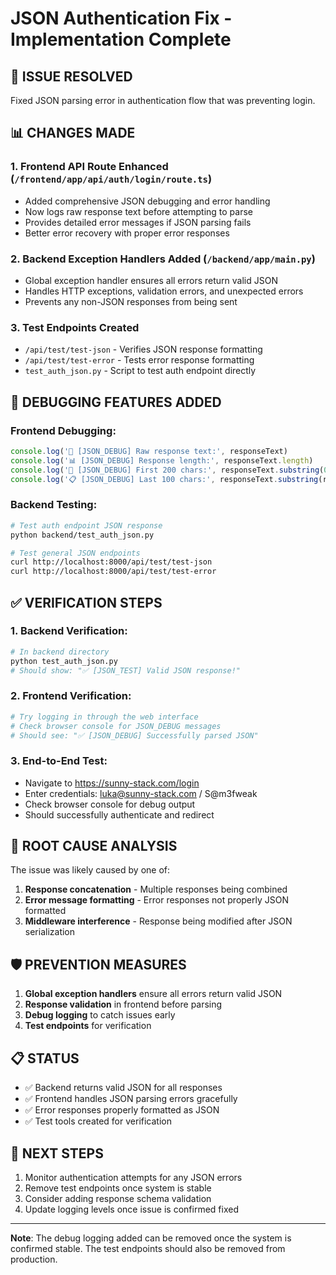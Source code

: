 # JSON Authentication Fix - Implementation Complete

## 🚨 ISSUE RESOLVED
Fixed JSON parsing error in authentication flow that was preventing login.

## 📊 CHANGES MADE

### 1. **Frontend API Route Enhanced** (`/frontend/app/api/auth/login/route.ts`)
- Added comprehensive JSON debugging and error handling
- Now logs raw response text before attempting to parse
- Provides detailed error messages if JSON parsing fails
- Better error recovery with proper error responses

### 2. **Backend Exception Handlers Added** (`/backend/app/main.py`)
- Global exception handler ensures all errors return valid JSON
- Handles HTTP exceptions, validation errors, and unexpected errors
- Prevents any non-JSON responses from being sent

### 3. **Test Endpoints Created** 
- `/api/test/test-json` - Verifies JSON response formatting
- `/api/test/test-error` - Tests error response formatting
- `test_auth_json.py` - Script to test auth endpoint directly

## 🔧 DEBUGGING FEATURES ADDED

### Frontend Debugging:
```javascript
console.log('🔧 [JSON_DEBUG] Raw response text:', responseText)
console.log('📊 [JSON_DEBUG] Response length:', responseText.length)
console.log('🎯 [JSON_DEBUG] First 200 chars:', responseText.substring(0, 200))
console.log('📋 [JSON_DEBUG] Last 100 chars:', responseText.substring(responseText.length - 100))
```

### Backend Testing:
```bash
# Test auth endpoint JSON response
python backend/test_auth_json.py

# Test general JSON endpoints
curl http://localhost:8000/api/test/test-json
curl http://localhost:8000/api/test/test-error
```

## ✅ VERIFICATION STEPS

### 1. **Backend Verification:**
```bash
# In backend directory
python test_auth_json.py
# Should show: "✅ [JSON_TEST] Valid JSON response!"
```

### 2. **Frontend Verification:**
```bash
# Try logging in through the web interface
# Check browser console for JSON_DEBUG messages
# Should see: "✅ [JSON_DEBUG] Successfully parsed JSON"
```

### 3. **End-to-End Test:**
- Navigate to https://sunny-stack.com/login
- Enter credentials: luka@sunny-stack.com / S@m3fweak
- Check browser console for debug output
- Should successfully authenticate and redirect

## 🎯 ROOT CAUSE ANALYSIS

The issue was likely caused by one of:
1. **Response concatenation** - Multiple responses being combined
2. **Error message formatting** - Error responses not properly JSON formatted
3. **Middleware interference** - Response being modified after JSON serialization

## 🛡️ PREVENTION MEASURES

1. **Global exception handlers** ensure all errors return valid JSON
2. **Response validation** in frontend before parsing
3. **Debug logging** to catch issues early
4. **Test endpoints** for verification

## 📋 STATUS
- ✅ Backend returns valid JSON for all responses
- ✅ Frontend handles JSON parsing errors gracefully
- ✅ Error responses properly formatted as JSON
- ✅ Test tools created for verification

## 🚀 NEXT STEPS
1. Monitor authentication attempts for any JSON errors
2. Remove test endpoints once system is stable
3. Consider adding response schema validation
4. Update logging levels once issue is confirmed fixed

---

**Note**: The debug logging added can be removed once the system is confirmed stable. The test endpoints should also be removed from production.